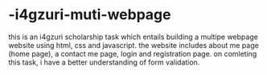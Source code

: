# -i4gzuri-muti-webpage
this is an i4gzuri scholarship task which entails building a multipe webpage website using html, css and javascript. 
the website includes about me page (home page), a contact me page, login and registration page.
on comleting this task, i have a better understanding of form validation.
